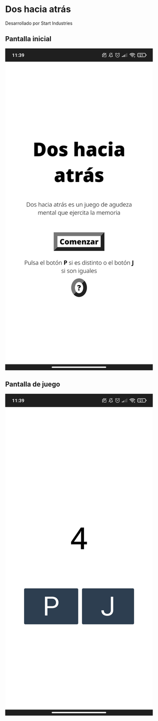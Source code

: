 # Dos hacia atrás

Desarrollado por Start Industries

## Pantalla inicial

![start](./screenshots/start.jpg)

## Pantalla de juego

![game](./screenshots/game.jpg)

